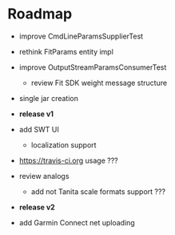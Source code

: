 Roadmap
=======

* improve CmdLineParamsSupplierTest    
* rethink FitParams entity impl
* improve OutputStreamParamsConsumerTest
    * review Fit SDK weight message structure

* single jar creation  
* **release v1**

* add SWT UI
    * localization support
* https://travis-ci.org usage ???     
* review analogs
    * add not Tanita scale formats support ???
* **release v2**

* add Garmin Connect net uploading